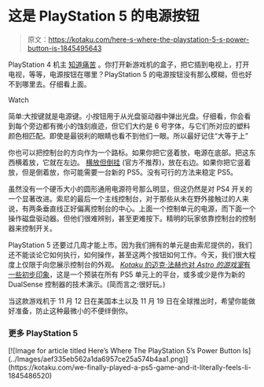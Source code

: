 # 这是 PlayStation 5 的电源按钮

> 原文：<https://kotaku.com/here-s-where-the-playstation-5-s-power-button-is-1845495643>

PlayStation 4 机主 [知道痛苦](https://kotaku.com/1464762954#!) 。你打开新游戏机的盒子，把它插到电视上，打开电视，等等，电源按钮在哪里？PlayStation 5 的电源按钮没有那么模糊，但也好不到哪里去。仔细看上面。

Watch

简单:大按键就是电源键。小按钮用于从光盘驱动器中弹出光盘。仔细看，你会看到每个旁边都有微小的蚀刻痕迹，但它们大约是 6 号字体，与它们所对应的塑料颜色相匹配。即使是最锐利的眼睛也看不到他们一眼。所以最好记住“大等于上”

你也可以把控制台的方向作为一个路标。如果你把它竖着放，电源在底部。把这东西横着放，它就在左边。 [横放但倒挂](https://kotaku.com/heres-how-weve-set-up-our-ps5s-1845489179) (官方不推荐)，放在右边。如果你把它竖着放，但是倒着放，你可能需要一台新的 PS5。没有可行的方法来稳定 PS5。

虽然没有一个硬币大小的圆形通用电源符号那么明显，但这仍然是对 PS4 开关的一个显著改进。索尼的最后一个主线控制台，对于那些从未在野外接触过的人来说，有两条垂直线正好偏离控制台的中心。上面一个控制单元的电源，而下面一个操作磁盘驱动器。但他们很难辨别，甚至更难按下。精明的玩家依靠控制台的控制器来控制开关。

PlayStation 5 还要过几周才能上市。因为我们拥有的单元是由索尼提供的，我们还不能谈论它如何执行，如何操作，甚至这两个按钮如何工作。今天，我们很大程度上仅限于向您展示控制台的外观。 [*Kotaku* 的迈克·法赫也对 *Astro 的游戏室*有一些初步印象](https://kotaku.com/we-finally-played-a-ps5-game-and-it-literally-feels-li-1845486520)，这是一个预装在所有 PS5 单元上的平台，或多或少是作为新的 DualSense 控制器的技术演示。(简而言之:很好玩。)

当这款游戏机于 11 月 12 日在美国本土以及 11 月 19 日在全球推出时，希望你能做好准备，防止这种最微小的不便绊倒你。

### 更多 PlayStation 5

<aside data-commerce-source="inset" class="sc-16a0mhj-2 gAjHzr">[![Image for article titled Here’s Where The PlayStation 5’s Power Button Is](../Images/aef335eb562a1da6957ce25a574b4aa1.png)](https://kotaku.com/we-finally-played-a-ps5-game-and-it-literally-feels-li-1845486520)</aside>